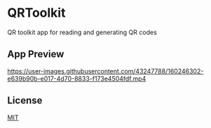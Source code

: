 # QRToolkit

QR toolkit app for reading and generating QR codes


## App Preview

https://user-images.githubusercontent.com/43247788/160246302-e639b90b-e017-4d70-8833-f173e4504fdf.mp4


## License
[MIT](https://choosealicense.com/licenses/mit/)


